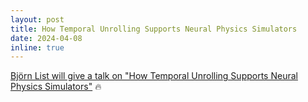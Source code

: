 ```yaml
---
layout: post
title: How Temporal Unrolling Supports Neural Physics Simulators
date: 2024-04-08 
inline: true
---
```


[Björn List will give a talk on "How Temporal Unrolling Supports Neural Physics Simulators"](projects/temp_unroll_neuralphys_blist/)  :fire: 

